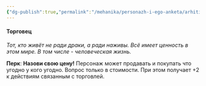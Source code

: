 ```yaml
---
{"dg-publish":true,"permalink":"/mehanika/personazh-i-ego-anketa/arhitipy-personzhej/podrobnee/torgovecz/"}
---
```


#### Торговец
*Тот, кто живёт не ради драки, а ради наживы. Всё имеет ценность в этом мире. В том числе - человеческая жизнь.* 

**Перк**: **Назови свою цену!**
Персонаж может продавать и покупать что угодно у кого угодно. Вопрос только в стоимости. При этом получает +2 к действиям связанным с торговлей.